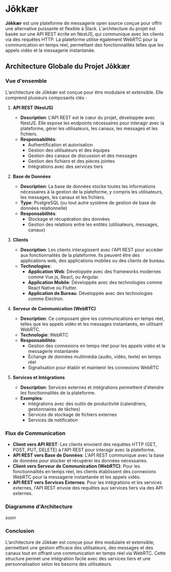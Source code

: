 # Jōkkær

**Jōkkær** est une plateforme de messagerie open source conçue pour offrir une alternative puissante et flexible à Slack. L'architecture du projet est basée sur une API REST écrite en NestJS, qui communique avec les clients via des requêtes HTTP. La plateforme utilise également WebRTC pour la communication en temps réel, permettant des fonctionnalités telles que les appels vidéo et la messagerie instantanée.

## Architecture Globale du Projet Jōkkær

### Vue d'ensemble

L'architecture de Jōkkær est conçue pour être modulaire et extensible. Elle comprend plusieurs composants clés :

1. **API REST (NestJS)**
   - **Description**: L'API REST est le cœur du projet, développée avec NestJS. Elle expose les endpoints nécessaires pour interagir avec la plateforme, gérer les utilisateurs, les canaux, les messages et les fichiers.
   - **Responsabilités**:
     - Authentification et autorisation
     - Gestion des utilisateurs et des équipes
     - Gestion des canaux de discussion et des messages
     - Gestion des fichiers et des pièces jointes
     - Intégrations avec des services tiers

2. **Base de Données**
   - **Description**: La base de données stocke toutes les informations nécessaires à la gestion de la plateforme, y compris les utilisateurs, les messages, les canaux et les fichiers.
   - **Type**: PostgreSQL (ou tout autre système de gestion de base de données relationnelle)
   - **Responsabilités**:
     - Stockage et récupération des données
     - Gestion des relations entre les entités (utilisateurs, messages, canaux)

3. **Clients**
   - **Description**: Les clients interagissent avec l'API REST pour accéder aux fonctionnalités de la plateforme. Ils peuvent être des applications web, des applications mobiles ou des clients de bureau.
   - **Technologies**:
     - **Application Web**: Développée avec des frameworks modernes comme Vue.js, React, ou Angular.
     - **Application Mobile**: Développée avec des technologies comme React Native ou Flutter.
     - **Application de Bureau**: Développée avec des technologies comme Electron.

4. **Serveur de Communication (WebRTC)**
   - **Description**: Ce composant gère les communications en temps réel, telles que les appels vidéo et les messages instantanés, en utilisant WebRTC.
   - **Technologie**: WebRTC
   - **Responsabilités**:
     - Gestion des connexions en temps réel pour les appels vidéo et la messagerie instantanée
     - Échange de données multimédia (audio, vidéo, texte) en temps réel
     - Signalisation pour établir et maintenir les connexions WebRTC

5. **Services et Intégrations**
   - **Description**: Services externes et intégrations permettent d'étendre les fonctionnalités de la plateforme.
   - **Exemples**:
     - Intégrations avec des outils de productivité (calendriers, gestionnaires de tâches)
     - Services de stockage de fichiers externes
     - Services de notification

### Flux de Communication

- **Client vers API REST**: Les clients envoient des requêtes HTTP (GET, POST, PUT, DELETE) à l'API REST pour interagir avec la plateforme.
- **API REST vers Base de Données**: L'API REST communique avec la base de données pour stocker et récupérer les données nécessaires.
- **Client vers Serveur de Communication (WebRTC)**: Pour les fonctionnalités en temps réel, les clients établissent des connexions WebRTC pour la messagerie instantanée et les appels vidéo.
- **API REST vers Services Externes**: Pour les intégrations et les services externes, l'API REST envoie des requêtes aux services tiers via des API externes.

### Diagramme d'Architecture

*soon*

### Conclusion

L'architecture de Jōkkær est conçue pour être modulaire et extensible, permettant une gestion efficace des utilisateurs, des messages et des canaux tout en offrant une communication en temps réel via WebRTC. Cette structure permet une intégration facile avec des services tiers et une personnalisation selon les besoins des utilisateurs.

